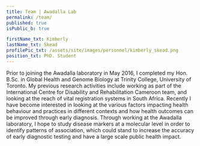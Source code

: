 ```yaml
---
title: Team | Awadalla Lab
permalink: /team/
published: true
isPublic_b: true

firstName_txt: Kimberly
lastName_txt: Skead
profilePic_txt: /assets/site/images/personnel/kimberly_skead.png
position_txt: PhD. Student
---
```


Prior to joining the Awadalla laboratory in May 2016, I completed my Hon. B.Sc. in Global Health and Genome Biology at Trinity College, University of Toronto. My previous research activities include working as part of the International Centre for Disability and Rehabilitation Cameroon team, and looking at the reach of vital registration systems in South Africa. Recently I have become interested in looking at the various factors impacting health behaviour and practices in different contexts and how health outcomes can be improved through early diagnosis. Through working at the Awadalla laboratory, I hope to study disease markers at a molecular level in order to identify patterns of association, which could stand to increase the accuracy of early diagnostic testing and have a large scale public health impact.
